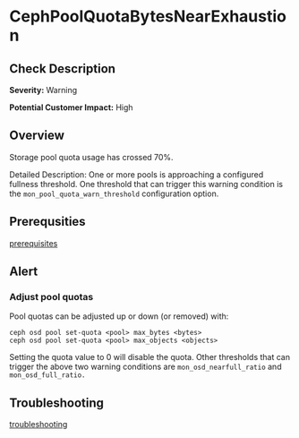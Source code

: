 
CephPoolQuotaBytesNearExhaustion
================================

Check Description
-----------------

**Severity:** Warning

**Potential Customer Impact:** High

Overview
--------

Storage pool quota usage has crossed 70%.

Detailed Description: One or more pools is approaching a configured fullness threshold. One threshold that can trigger this warning condition is the `mon_pool_quota_warn_threshold` configuration option.

Prerequsities
-------------

[prerequisites](helpers/prerequisites.md)

Alert
-----

### Adjust pool quotas

Pool quotas can be adjusted up or down (or removed) with:

```console
ceph osd pool set-quota <pool> max_bytes <bytes>
ceph osd pool set-quota <pool> max_objects <objects>
```

Setting the quota value to 0 will disable the quota. Other thresholds that can trigger the above two warning conditions are `mon_osd_nearfull_ratio` and `mon_osd_full_ratio.`

Troubleshooting
---------------

[troubleshooting](helpers/troubleshooting.md)
